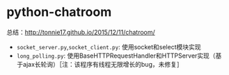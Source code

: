 # python-chatroom

总结：http://tonnie17.github.io/2015/12/11/chatroom/

+ `socket_server.py`,`socket_client.py`: 使用socket和select模块实现
+ `long_polling.py`: 使用BaseHTTPRequestHandler和HTTPServer实现（基于ajax长轮询）［注：该程序有线程无限增长的bug，未修复］

